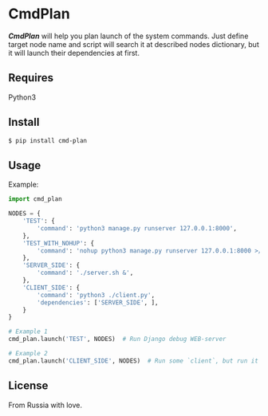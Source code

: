 # CmdPlan

**_CmdPlan_** will help you plan launch of the system commands. Just define target node name and script will search it at described nodes dictionary, but it will launch their dependencies at first.

## Requires

Python3

## Install

```bash
$ pip install cmd-plan
```
## Usage

Example:

```python
import cmd_plan

NODES = {
    'TEST': {
        'command': 'python3 manage.py runserver 127.0.0.1:8000',
    },
    'TEST_WITH_NOHUP': {
        'command': 'nohup python3 manage.py runserver 127.0.0.1:8000 >/dev/null 2>&1 &',
    },
    'SERVER_SIDE': {
        'command': './server.sh &',
    },
    'CLIENT_SIDE': {
        'command': 'python3 ./client.py',
        'dependencies': ['SERVER_SIDE', ],
    }
}

# Example 1
cmd_plan.launch('TEST', NODES)  # Run Django debug WEB-server

# Example 2
cmd_plan.launch('CLIENT_SIDE', NODES)  # Run some `client`, but run it `server` at first 
```

## License

From Russia with love.
